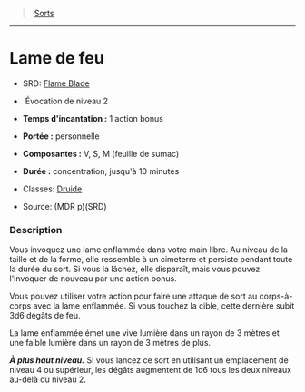 ﻿> [Sorts](hd_spells.md)

---

# Lame de feu

- SRD: [Flame Blade](srd_spells_flame_blade.md)

-  Évocation de niveau 2

- **Temps d'incantation :** 1 action bonus

- **Portée :** personnelle

- **Composantes :** V, S, M (feuille de sumac)</Components-->

- **Durée :** concentration, jusqu'à 10 minutes

- Classes: [Druide](hd_druid.md)

- Source: (MDR p)(SRD)

### Description

Vous invoquez une lame enflammée dans votre main libre. Au niveau de la taille et de la forme, elle ressemble à un cimeterre et persiste pendant toute la durée du sort. Si vous la lâchez, elle disparaît, mais vous pouvez l'invoquer de nouveau par une action bonus.

Vous pouvez utiliser votre action pour faire une attaque de sort au corps-à-corps avec la lame enflammée. Si vous touchez la cible, cette dernière subit 3d6 dégâts de feu.

La lame enflammée émet une vive lumière dans un rayon de 3 mètres et une faible lumière dans un rayon de 3 mètres de plus.

**_À plus haut niveau._** Si vous lancez ce sort en utilisant un emplacement de niveau 4 ou supérieur, les dégâts augmentent de 1d6 tous les deux niveaux au-delà du niveau 2.


